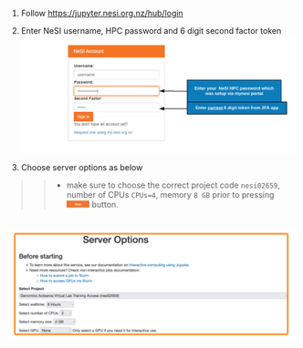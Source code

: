 1. Follow https://jupyter.nesi.org.nz/hub/login
2. <p>Enter NeSI username, HPC password and 6 digit second factor token<br><img src="../img/jupyter_login_labels_updated.png" alt="drawing" width="720"/></p>
3. <p>Choose server options as below

>>* make sure to choose the correct project code `nesi02659`, number of CPUs `CPUs=4`, memory `8 GB` prior to pressing <img src="../img/start_button.png" alt="drawing" width="40"/> button.

<br><img src="../img/jupyter_server2022.png" alt="drawing" width="700"/></p>

